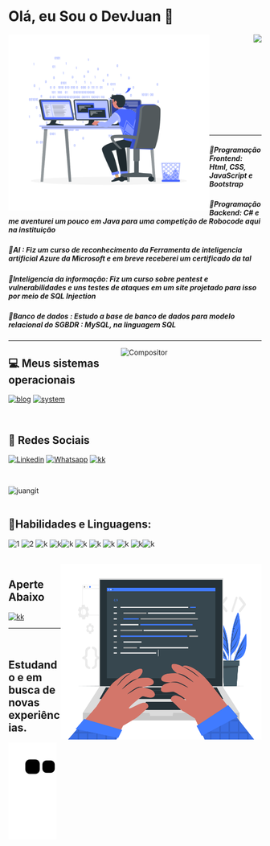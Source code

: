 

 
 # Olá, eu Sou o DevJuan 🤙

<div>
          <img align="left" alt="Compositor" height="350" width="400"  src="https://raw.githubusercontent.com/DevJuanzok4/Atlas/main/programador.svg"> 
          </div>
  
   <div align="right" >
    

 <img src="https://github-readme-stats.vercel.app/api/top-langs/?username=DevJuanzok4&layout=compact&langs_count=6&theme=tokyonight"/>
     </div>
  


 <br> <br> <br> <br> <br> <br> <br> <br>  <br>  <hr>

<div box-sizing: border-box>
 
#####  🔵Programação Frontend: Html, CSS, JavaScript e Bootstrap
 
##### 🔵Programação Backend: C# e me aventurei um pouco em Java para uma competição de Robocode aqui na instituição
 
##### 🔵AI : Fiz um curso de reconhecimento da Ferramenta de inteligencia artificial Azure da Microsoft e em breve receberei um certificado da tal
 
##### 🔵Inteligencia da informação: Fiz um curso sobre pentest e vulnerabilidades e uns testes de ataques em um site projetado para isso por meio de SQL Injection
 
##### 🔵Banco de dados : Estudo a base de banco de dados para modelo relacional do SGBDR : MySQL, na linguagem SQL
 
</div>
<hr>
<div>
          <img align="right" alt="Compositor" height="280" width="280"  src="https://cdn.discordapp.com/attachments/983160565608362004/1078847325448982645/Atlantis_Logo.png" />
          </div>


## 💻 Meus sistemas operacionais

[![blog](https://img.shields.io/badge/Zorin%20OS-0CC1F3?style=for-the-badge&logo=zorin&logoColor=white)](https://zorin.com/os/download/)  [![system](https://img.shields.io/badge/Kali_Linux-557C94?style=for-the-badge&logo=kali-linux&logoColor=white)](https://www.kali.org/docs/introduction/download-official-kali-linux-images/)

<br>



## 👤 Redes Sociais


[![Linkedin](https://img.shields.io/badge/LinkedIn-0077B5?style=for-the-badge&logo=linkedin&logoColor=white)](https://www.linkedin.com/in/juan-coutinho-288625243/)
[![Whatsapp](https://img.shields.io/badge/Element-0DBD8B?style=for-the-badge&logo=element&logoColor=white)](@devjuanx:matrix.org)
[![kk](https://img.shields.io/badge/Instagram-E4405F?style=for-the-badge&logo=instagram&logoColor=white)](https://www.instagram.com/dev_coutinho/)

<br>

![juangit](https://github-readme-stats.vercel.app/api?username=DevJuanzok4&show_icons=true&theme=nightowl)
  <br> <br>

## 🔌Habilidades e Linguagens:


![1](https://img.shields.io/badge/C%23-239120?style=for-the-badge&logo=c-sharp&logoColor=white)
![2](https://img.shields.io/badge/Python-3776AB?style=for-the-badge&logo=python&logoColor=white)
![k](https://img.shields.io/badge/PHP-777BB4?style=for-the-badge&logo=php&logoColor=white)
![k](https://img.shields.io/badge/HTML-239120?style=for-the-badge&logo=html5&logoColor=white)![k](https://img.shields.io/badge/CSS-239120?&style=for-the-badge&logo=css3&logoColor=white)
![k](https://img.shields.io/badge/JavaScript-323330?style=for-the-badge&logo=javascript&logoColor=F7DF1E)
![k](https://img.shields.io/badge/HTML5-E34F26?style=for-the-badge&logo=html5&logoColor=white)
![k](https://img.shields.io/badge/Shell_Script-121011?style=for-the-badge&logo=gnu-bash&logoColor=white)
![k](https://img.shields.io/badge/Bootstrap-563D7C?style=for-the-badge&logo=bootstrap&logoColor=white)
![k](https://img.shields.io/badge/MySQL-00000F?style=for-the-badge&logo=mysql&logoColor=white)![k](https://img.shields.io/badge/Microsoft_Azure-0089D6?style=for-the-badge&logo=microsoft-azure&logoColor=white)

<br>

  <div>
          <img align="right" alt="Compositor" height="350" width="400"  src="https://raw.githubusercontent.com/DevJuanzok4/Login3.0/1f8ec276f4843490743c7935578c498360a95d7b/kkk.svg"> 
          </div>


## Aperte Abaixo
[![kk](https://img.shields.io/badge/GitHub-100000?style=for-the-badge&logo=github&logoColor=white)](https://github.com/DevJuanzok4)
<hr>
<br>



## Estudando e em busca de novas experiências.


 
 ![Snake animation](https://github.com/DevJuanzok4/DevJuanzok4/blob/output/github-contribution-grid-snake.svg)
 
 </center>
                      
        
        
        
  
    
